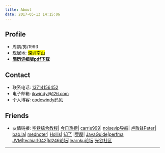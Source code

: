 ```yaml
---
title: About
date: 2017-05-13 14:15:06
---
```

Profile
---

* 周鹏/男/1993
* 现居地:   <font style="color:black; background:yellow">深圳南山</font>
*  **[简历详细版pdf下载](https://codewindy.github.io/resume/周鹏-Java开发-简历2021.pdf)**


Contact
---

-  联系电话: <kdm>[13714156452](tel://13714156452)</kdm>
-  电子邮箱: [jkwindy@126.com](mailto:jkwindy@126.com)
-  个人博客: [codewindy码风](https://codewindy.github.io/)


Friends
---
- 友情链接:  [空巷综合教程](https://ikays.im/category/%e7%bb%bc%e5%90%88%e6%95%99%e7%a8%8b)| [今日热榜](https://tophub.today/)| [carrie999](https://carrie999.github.io/carrie/post/btc/)| [noisevip导航](https://noisevip.cn/)| [卢敬锋Peter](https://ljf.com/archives/)| [bab.la](https://en.bab.la/dictionary/japanese-english/おい)| [mednoter](https://mednoter.com/)| [Hollis](https://www.hollischuang.com/)|  [知了](https://zhile.io/) |[罗磊](https://luolei.org/)| [JavaGuide](https://github.com/Snailclimb/JavaGuide)|[perfma JVM](https://www.perfma.com/product/opts)|[techial1042](https://github.com/techial1042/Blog/issues)|[ld246论坛](https://ld246.com/)|[learnku论坛](https://learnku.com/java)|[光谷社区](http://www.guanggoo.com/node/finance)

---

